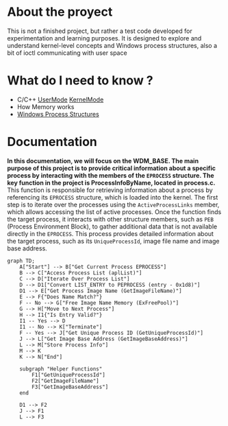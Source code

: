 # About the proyect
This is not a finished project, but rather a test code developed for experimentation and learning purposes. It is designed to explore and understand kernel-level concepts and Windows process structures, also a bit of ioctl communicating with user space
# What do I need to know ?
- C/C++ [UserMode](https://learn.microsoft.com/en-us/cpp/?view=msvc-170) [KernelMode](https://learn.microsoft.com/en-us/windows-hardware/drivers/)
- How Memory works
- [Windows Process Structures](https://www.vergiliusproject.com/)
# Documentation
**In this documentation, we will focus on the **WDM_BASE**. The main purpose of this project is to provide critical information about a specific process by interacting with the members of the `EPROCESS` structure. The key function in the project is **ProcessInfoByName**, located in **process.c**.**
This function is responsible for retrieving information about a process by referencing its `EPROCESS` structure, which is loaded into the kernel. The first step is to iterate over the processes using the `ActiveProcessLinks` member, which allows accessing the list of active processes.
Once the function finds the target process, it interacts with other structure members, such as `PEB` (Process Environment Block), to gather additional data that is not available directly in the `EPROCESS`. This process provides detailed information about the target process, such as its `UniqueProcessId`, image file name and image base address.


```mermaid
graph TD;
    A["Start"] --> B["Get Current Process EPROCESS"]
    B --> C["Access Process List (aplList)"]
    C --> D["Iterate Over Process List"]
    D --> D1["Convert LIST_ENTRY to PEPROCESS (entry - 0x1d8)"]
    D1 --> E["Get Process Image Name (GetImageFileName)"]
    E --> F{"Does Name Match?"}
    F -- No --> G["Free Image Name Memory (ExFreePool)"]
    G --> H["Move to Next Process"]
    H --> I1{"Is Entry Valid?"}
    I1 -- Yes --> D
    I1 -- No --> K["Terminate"]
    F -- Yes --> J["Get Unique Process ID (GetUniqueProcessId)"]
    J --> L["Get Image Base Address (GetImageBaseAddress)"]
    L --> M["Store Process Info"]
    M --> K
    K --> N["End"]

    subgraph "Helper Functions"
        F1["GetUniqueProcessId"]
        F2["GetImageFileName"]
        F3["GetImageBaseAddress"]
    end

    D1 --> F2
    J --> F1
    L --> F3
```
